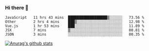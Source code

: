 ### Hi there 👋



<!--
**webB1an/webB1an** is a ✨ _special_ ✨ repository because its `README.md` (this file) appears on your GitHub profile.

Here are some ideas to get you started:

- 🔭 I’m currently working on ...
- 🌱 I’m currently learning ...
- 👯 I’m looking to collaborate on ...
- 🤔 I’m looking for help with ...
- 💬 Ask me about ...
- 📫 How to reach me: ...
- 😄 Pronouns: ...
- ⚡ Fun fact: ...
-->

<!--START_SECTION:waka-->
```text
JavaScript   11 hrs 43 mins  ██████████████████▒░░░░░░   73.56 % 
Other        2 hrs 4 mins    ███▒░░░░░░░░░░░░░░░░░░░░░   12.98 % 
Vue.js       1 hr 53 mins    ███░░░░░░░░░░░░░░░░░░░░░░   11.89 % 
JSX          7 mins          ▒░░░░░░░░░░░░░░░░░░░░░░░░   00.81 % 
JSON         3 mins          ░░░░░░░░░░░░░░░░░░░░░░░░░   00.35 % 
```
<!--END_SECTION:waka-->


[![Anurag's github stats](https://github-readme-stats.vercel.app/api?username=webB1an&show_icons=true&theme=radical)](https://github.com/anuraghazra/github-readme-stats)

